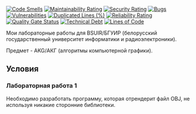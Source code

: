 [![Code Smells][code_smells_badge]][code_smells_link]
[![Maintainability Rating][maintainability_rating_badge]][maintainability_rating_link]
[![Security Rating][security_rating_badge]][security_rating_link]
[![Bugs][bugs_badge]][bugs_link]
[![Vulnerabilities][vulnerabilities_badge]][vulnerabilities_link]
[![Duplicated Lines (%)][duplicated_lines_density_badge]][duplicated_lines_density_link]
[![Reliability Rating][reliability_rating_badge]][reliability_rating_link]
[![Quality Gate Status][quality_gate_status_badge]][quality_gate_status_link]
[![Technical Debt][technical_debt_badge]][technical_debt_link]
[![Lines of Code][lines_of_code_badge]][lines_of_code_link]

Мои лабораторные работы для BSUIR/БГУИР (белорусский государственный университет информатики и радиоэлектроники).

Предмет - AKG/АКГ (алгоритмы компьютерной графики).

## Условия

### Лабораторная работа 1

Необходимо разработать программу, которая отрендерит файл OBJ, не используя никакие сторонние библиотеки.

<!----------------------------------------------------------------------------->

[code_smells_badge]: https://sonarcloud.io/api/project_badges/measure?project=Hummel009_Computer-Graphics-Algorithms&metric=code_smells

[code_smells_link]: https://sonarcloud.io/summary/overall?id=Hummel009_Computer-Graphics-Algorithms

[maintainability_rating_badge]: https://sonarcloud.io/api/project_badges/measure?project=Hummel009_Computer-Graphics-Algorithms&metric=sqale_rating

[maintainability_rating_link]: https://sonarcloud.io/summary/overall?id=Hummel009_Computer-Graphics-Algorithms

[security_rating_badge]: https://sonarcloud.io/api/project_badges/measure?project=Hummel009_Computer-Graphics-Algorithms&metric=security_rating

[security_rating_link]: https://sonarcloud.io/summary/overall?id=Hummel009_Computer-Graphics-Algorithms

[bugs_badge]: https://sonarcloud.io/api/project_badges/measure?project=Hummel009_Computer-Graphics-Algorithms&metric=bugs

[bugs_link]: https://sonarcloud.io/summary/overall?id=Hummel009_Computer-Graphics-Algorithms

[vulnerabilities_badge]: https://sonarcloud.io/api/project_badges/measure?project=Hummel009_Computer-Graphics-Algorithms&metric=vulnerabilities

[vulnerabilities_link]: https://sonarcloud.io/summary/overall?id=Hummel009_Computer-Graphics-Algorithms

[duplicated_lines_density_badge]: https://sonarcloud.io/api/project_badges/measure?project=Hummel009_Computer-Graphics-Algorithms&metric=duplicated_lines_density

[duplicated_lines_density_link]: https://sonarcloud.io/summary/overall?id=Hummel009_Computer-Graphics-Algorithms

[reliability_rating_badge]: https://sonarcloud.io/api/project_badges/measure?project=Hummel009_Computer-Graphics-Algorithms&metric=reliability_rating

[reliability_rating_link]: https://sonarcloud.io/summary/overall?id=Hummel009_Computer-Graphics-Algorithms

[quality_gate_status_badge]: https://sonarcloud.io/api/project_badges/measure?project=Hummel009_Computer-Graphics-Algorithms&metric=alert_status

[quality_gate_status_link]: https://sonarcloud.io/summary/overall?id=Hummel009_Computer-Graphics-Algorithms

[technical_debt_badge]: https://sonarcloud.io/api/project_badges/measure?project=Hummel009_Computer-Graphics-Algorithms&metric=sqale_index

[technical_debt_link]: https://sonarcloud.io/summary/overall?id=Hummel009_Computer-Graphics-Algorithms

[lines_of_code_badge]: https://sonarcloud.io/api/project_badges/measure?project=Hummel009_Computer-Graphics-Algorithms&metric=ncloc

[lines_of_code_link]: https://sonarcloud.io/summary/overall?id=Hummel009_Computer-Graphics-Algorithms

